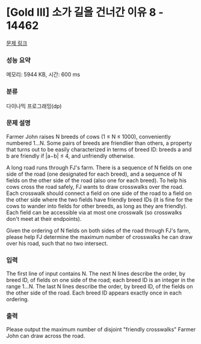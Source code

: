 # [Gold III] 소가 길을 건너간 이유 8 - 14462 

[문제 링크](https://www.acmicpc.net/problem/14462) 

### 성능 요약

메모리: 5944 KB, 시간: 600 ms

### 분류

다이나믹 프로그래밍(dp)

### 문제 설명

<p> </p>

<p>Farmer John raises N breeds of cows (1 ≤ N ≤ 1000), conveniently numbered 1…N. Some pairs of breeds are friendlier than others, a property that turns out to be easily characterized in terms of breed ID: breeds a and b are friendly if |a−b| ≤ 4, and unfriendly otherwise.</p>

<p>A long road runs through FJ's farm. There is a sequence of N fields on one side of the road (one designated for each breed), and a sequence of N fields on the other side of the road (also one for each breed). To help his cows cross the road safely, FJ wants to draw crosswalks over the road. Each crosswalk should connect a field on one side of the road to a field on the other side where the two fields have friendly breed IDs (it is fine for the cows to wander into fields for other breeds, as long as they are friendly). Each field can be accessible via at most one crosswalk (so crosswalks don't meet at their endpoints).</p>

<p>Given the ordering of N fields on both sides of the road through FJ's farm, please help FJ determine the maximum number of crosswalks he can draw over his road, such that no two intersect.</p>

<p> </p>

### 입력 

 <p>The first line of input contains N. The next N lines describe the order, by breed ID, of fields on one side of the road; each breed ID is an integer in the range 1…N. The last N lines describe the order, by breed ID, of the fields on the other side of the road. Each breed ID appears exactly once in each ordering.</p>

<p> </p>

### 출력 

 <p>Please output the maximum number of disjoint "friendly crosswalks" Farmer John can draw across the road.</p>

<p> </p>

